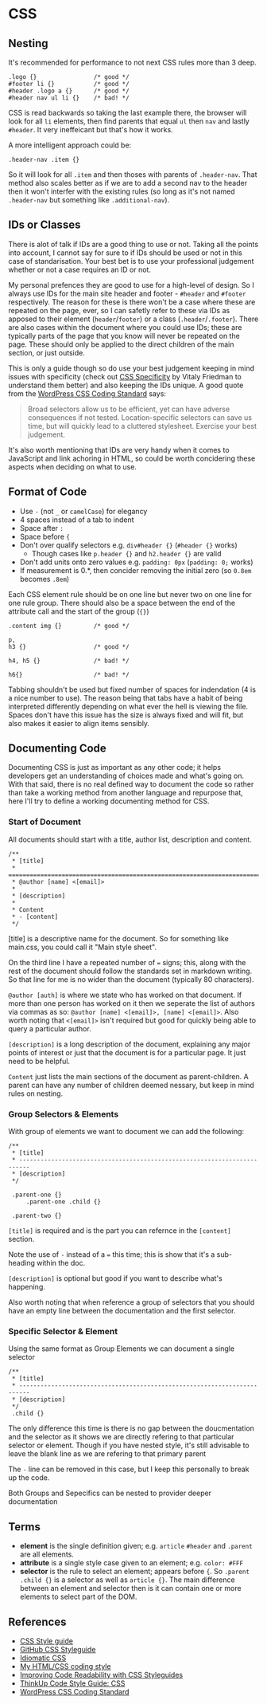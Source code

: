 CSS
================================================================================


Nesting
--------------------------------------------------------------------------------

It's recommended for performance to not next CSS rules more than 3 deep. 

    .logo {}                /* good */
    #footer li {}           /* good */
    #header .logo a {}      /* good */
    #header nav ul li {}    /* bad! */

CSS is read backwards so taking the last example there, the browser will look
for all `li` elements, then find parents that equal `ul` then `nav` and lastly
`#header`. It very ineffeicant but that's how it works.

A more intelligent approach could be:

    .header-nav .item {}

So it will look for all `.item` and then thoses with parents of `.header-nav`.
That method also scales better as if we are to add a second nav to the header
then it won't interfer with the existing rules (so long as it's not named
`.header-nav` but something like `.additional-nav`).


IDs or Classes
--------------------------------------------------------------------------------

There is alot of talk if IDs are a good thing to use or not. Taking all the
points into account, I cannot say for sure to if IDs should be used or not in
this case of standarisation. Your best bet is to use your professional judgement
whether or not a case requires an ID or not.

My personal prefences they are good to use for a high-level of design. So I
always use IDs for the main site header and footer - `#header` and `#footer`
respectively. The reason for these is there won't be a case where these are
repeated on the page, ever, so I can safetly refer to these via IDs as apposed
to their element (`header`/`footer`) or a class (`.header`/`.footer`). There
are also cases within the document where you could use IDs; these are typically
parts of the page that you know will never be repeated on the page. These
should only be applied to the direct children of the main section, or just
outside.

This is only a guide though so do use your best judgement keeping in mind
issues with specificity (check out [CSS Specificity][1] by Vitaly Friedman to
understand them better) and also keeping the IDs unique. A good quote from the
[WordPress CSS Coding Standard][2] says:

> Broad selectors allow us to be efficient, yet can have adverse consequences if
  not tested. Location-specific selectors can save us time, but will quickly 
  lead to a cluttered stylesheet. Exercise your best judgement.

It's also worth mentioning that IDs are very handy when it comes to JavaScript
and link achoring in HTML, so could be worth concidering these aspects when
deciding on what to use.



Format of Code
--------------------------------------------------------------------------------

* Use `-` (not `_` or `camelCase`) for elegancy
* 4 spaces instead of a tab to indent
* Space after `:`
* Space before `{`
* Don't over qualify selectors e.g. `div#header {}` (`#header {}` works)
    * Though cases like `p.header {}` and `h2.header {}` are valid
* Don't add units onto zero values e.g. `padding: 0px` (`padding: 0;` works)
* If measurement is 0.*, then concider removing the initial zero (so `0.8em`
  becomes `.8em`)

Each CSS element rule should be on one line but never two on one line for one
rule group. There should also be a space between the end of the attribute call
and the start of the group (`{}`)

    .content img {}         /* good */

    p,
    h3 {}                   /* good */

    h4, h5 {}               /* bad! */
    
    h6{}                    /* bad! */
   
Tabbing shouldn't be used but fixed number of spaces for indendation (4 is a
nice number to use). The reason being that tabs have a habit of being
interpreted differently depending on what ever the hell is viewing the file.
Spaces don't have this issue has the size is always fixed and will fit, but
also makes it easier to align items sensibly.


Documenting Code
--------------------------------------------------------------------------------

Documenting CSS is just as important as any other code; it helps developers get
an understanding of choices made and what's going on. With that said, there is 
no real defined way to document the code so rather than take a working method
from another language and repurpose that, here I'll try to define a working
documenting method for CSS.


### Start of Document

All documents should start with a title, author list, description and content.

    /**
     * [title]
     * =========================================================================
     * @author [name] <[email]>
     *
     * [description]
     *
     * Content
     * - [content]
     */

[title] is a descriptive name for the document. So for something like main.css,
you could call it "Main style sheet".

On the third line I have a repeated number of `=` signs; this, along with the
rest of the document should follow the standards set in markdown writing. So
that line for me is no wider than the document (typically 80 characters).

`@author [auth]` is where we state who has worked on that document. If more than
one person has worked on it then we seperate the list of authors via commas as
so: `@author [name] <[email]>, [name] <[email]>`. Also worth noting that 
`<[email]>` isn't required but good for quickly being able to query a particular
author.

`[description]` is a long description of the document, explaining any major
points of interest or just that the document is for a particular page. It just
need to be helpful.

`Content` just lists the main sections of the document as parent-children. A
parent can have any number of children deemed nessary, but keep in mind rules on
nesting.


### Group Selectors & Elements

With group of elements we want to document we can add the following:


    /**
     * [title]
     * -------------------------------------------------------------------------
     * [description]
     */
     
     .parent-one {}
         .parent-one .child {}
     
     .parent-two {}     


`[title]` is required and is the part you can refernce in the `[content]`
section.

Note the use of `-` instead of a `=` this time; this is show that it's a sub-
heading within the doc.

`[description]` is optional but good if you want to describe what's happening.

Also worth noting that when reference a group of selectors that you should have
an empty line between the documentation and the first selector.


### Specific Selector & Element

Using the same format as Group Elements we can document a single selector


    /**
     * [title]
     * -------------------------------------------------------------------------
     * [description]
     */
     .child {}


The only difference this time is there is no gap between the doucmentation and
the selector as it shows we are directly refering to that particular selector
or element. Though if you have nested style, it's still advisable to leave the
blank line as we are refering to that primary parent

The `-` line can be removed in this case, but I keep this personally to break up
the code.

Both Groups and Sepecifics can be nested to provider deeper documentation


Terms
--------------------------------------------------------------------------------

- **element** is the single definition given; e.g. `article` `#header` and
              `.parent` are all elements.
- **attribute** is a single style case given to an element; e.g. `color: #FFF`
- **selector** is the rule to select an element; appears before `{`. So
               `.parent .child {}` is a selector as well as `article {}`. The
               main difference between an element and selector then is it can 
               contain one or more elements to select part of the DOM.


References
--------------------------------------------------------------------------------

* [CSS Style guide](http://css-tricks.com/css-style-guides/)
* [GitHub CSS Styleguide](https://github.com/styleguide/css)
* [Idiomatic CSS](https://github.com/necolas/idiomatic-css)
* [My HTML/CSS coding style](http://csswizardry.com/2012/04/my-html-css-coding-style/)
* [Improving Code Readability with CSS Styleguides](http://coding.smashingmagazine.com/2008/05/02/improving-code-readability-with-css-styleguides/)
* [ThinkUp Code Style Guide: CSS](https://github.com/ginatrapani/ThinkUp/wiki/Code-Style-Guide:-CSS)
* [WordPress CSS Coding Standard][2]



[1]: http://coding.smashingmagazine.com/2007/07/27/css-specificity-things-you-should-know/
[2]: http://make.wordpress.org/core/handbook/coding-standards/css/